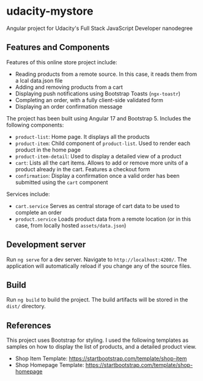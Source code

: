 # udacity-mystore
Angular project for Udacity's Full Stack JavaScript Developer nanodegree

## Features and Components

Features of this online store project include:

- Reading products from a remote source. In this case, it reads them from a lcal data.json file
- Adding and removing products from a cart
- Displaying push notifications using Bootstrap Toasts (`ngx-toastr`)
- Completing an order, with a fully client-side validated form
- Displaying an order confirmation message

The project has been built using Angular 17 and Bootstrap 5. Includes the following components:

- `product-list`: Home page. It displays all the products
- `product-item`: Child component of `product-list`. Used to render each product in the home page
- `product-item-detail`: Used to display a detailed view of a product
- `cart`: Lists all the cart items. Allows to add or remove more units of a product already in the cart. Features a checkout form
- `confirmation`: Display a confirmation once a valid order has been submitted using the `cart` component

Services include:

- `cart.service` Serves as central storage of cart data to be used to complete an order
- `product.service` Loads product data from a remote location (or in this case, from locally hosted `assets/data.json`)

## Development server

Run `ng serve` for a dev server. Navigate to `http://localhost:4200/`. The application will automatically reload if you change any of the source files.

## Build

Run `ng build` to build the project. The build artifacts will be stored in the `dist/` directory.

## References

This project uses Bootstrap for styling. I used the following templates as samples on how to display the list of products, and a detailed product view.

- Shop Item Template: https://startbootstrap.com/template/shop-item
- Shop Homepage Template: https://startbootstrap.com/template/shop-homepage